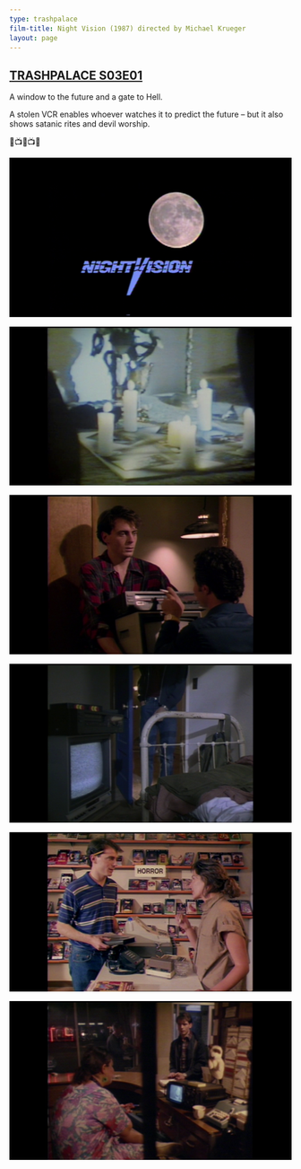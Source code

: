 ```yaml
---
type: trashpalace
film-title: Night Vision (1987) directed by Michael Krueger
layout: page
---
```


## [TRASHPALACE S03E01]({{page.url}})

A window to the future and a gate to Hell.

A stolen VCR enables whoever watches it to predict the future – but it also shows satanic rites and devil worship. 

📼📺📼📺📼

![nightvision](/images/trashpalace/S03/nightvision_01.png)

![nightvision](/images/trashpalace/S03/nightvision_02.png)

![nightvision](/images/trashpalace/S03/nightvision_03.png)

![nightvision](/images/trashpalace/S03/nightvision_04.png)

![nightvision](/images/trashpalace/S03/nightvision_05.png)

![nightvision](/images/trashpalace/S03/nightvision_06.png)